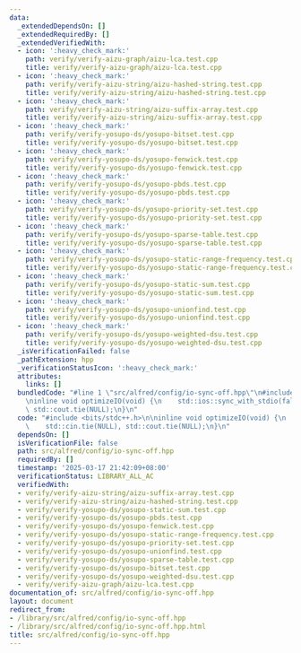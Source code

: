```yaml
---
data:
  _extendedDependsOn: []
  _extendedRequiredBy: []
  _extendedVerifiedWith:
  - icon: ':heavy_check_mark:'
    path: verify/verify-aizu-graph/aizu-lca.test.cpp
    title: verify/verify-aizu-graph/aizu-lca.test.cpp
  - icon: ':heavy_check_mark:'
    path: verify/verify-aizu-string/aizu-hashed-string.test.cpp
    title: verify/verify-aizu-string/aizu-hashed-string.test.cpp
  - icon: ':heavy_check_mark:'
    path: verify/verify-aizu-string/aizu-suffix-array.test.cpp
    title: verify/verify-aizu-string/aizu-suffix-array.test.cpp
  - icon: ':heavy_check_mark:'
    path: verify/verify-yosupo-ds/yosupo-bitset.test.cpp
    title: verify/verify-yosupo-ds/yosupo-bitset.test.cpp
  - icon: ':heavy_check_mark:'
    path: verify/verify-yosupo-ds/yosupo-fenwick.test.cpp
    title: verify/verify-yosupo-ds/yosupo-fenwick.test.cpp
  - icon: ':heavy_check_mark:'
    path: verify/verify-yosupo-ds/yosupo-pbds.test.cpp
    title: verify/verify-yosupo-ds/yosupo-pbds.test.cpp
  - icon: ':heavy_check_mark:'
    path: verify/verify-yosupo-ds/yosupo-priority-set.test.cpp
    title: verify/verify-yosupo-ds/yosupo-priority-set.test.cpp
  - icon: ':heavy_check_mark:'
    path: verify/verify-yosupo-ds/yosupo-sparse-table.test.cpp
    title: verify/verify-yosupo-ds/yosupo-sparse-table.test.cpp
  - icon: ':heavy_check_mark:'
    path: verify/verify-yosupo-ds/yosupo-static-range-frequency.test.cpp
    title: verify/verify-yosupo-ds/yosupo-static-range-frequency.test.cpp
  - icon: ':heavy_check_mark:'
    path: verify/verify-yosupo-ds/yosupo-static-sum.test.cpp
    title: verify/verify-yosupo-ds/yosupo-static-sum.test.cpp
  - icon: ':heavy_check_mark:'
    path: verify/verify-yosupo-ds/yosupo-unionfind.test.cpp
    title: verify/verify-yosupo-ds/yosupo-unionfind.test.cpp
  - icon: ':heavy_check_mark:'
    path: verify/verify-yosupo-ds/yosupo-weighted-dsu.test.cpp
    title: verify/verify-yosupo-ds/yosupo-weighted-dsu.test.cpp
  _isVerificationFailed: false
  _pathExtension: hpp
  _verificationStatusIcon: ':heavy_check_mark:'
  attributes:
    links: []
  bundledCode: "#line 1 \"src/alfred/config/io-sync-off.hpp\"\n#include <bits/stdc++.h>\n\
    \ninline void optimizeIO(void) {\n    std::ios::sync_with_stdio(false);\n    std::cin.tie(NULL),\
    \ std::cout.tie(NULL);\n}\n"
  code: "#include <bits/stdc++.h>\n\ninline void optimizeIO(void) {\n    std::ios::sync_with_stdio(false);\n\
    \    std::cin.tie(NULL), std::cout.tie(NULL);\n}\n"
  dependsOn: []
  isVerificationFile: false
  path: src/alfred/config/io-sync-off.hpp
  requiredBy: []
  timestamp: '2025-03-17 21:42:09+08:00'
  verificationStatus: LIBRARY_ALL_AC
  verifiedWith:
  - verify/verify-aizu-string/aizu-suffix-array.test.cpp
  - verify/verify-aizu-string/aizu-hashed-string.test.cpp
  - verify/verify-yosupo-ds/yosupo-static-sum.test.cpp
  - verify/verify-yosupo-ds/yosupo-pbds.test.cpp
  - verify/verify-yosupo-ds/yosupo-fenwick.test.cpp
  - verify/verify-yosupo-ds/yosupo-static-range-frequency.test.cpp
  - verify/verify-yosupo-ds/yosupo-priority-set.test.cpp
  - verify/verify-yosupo-ds/yosupo-unionfind.test.cpp
  - verify/verify-yosupo-ds/yosupo-sparse-table.test.cpp
  - verify/verify-yosupo-ds/yosupo-bitset.test.cpp
  - verify/verify-yosupo-ds/yosupo-weighted-dsu.test.cpp
  - verify/verify-aizu-graph/aizu-lca.test.cpp
documentation_of: src/alfred/config/io-sync-off.hpp
layout: document
redirect_from:
- /library/src/alfred/config/io-sync-off.hpp
- /library/src/alfred/config/io-sync-off.hpp.html
title: src/alfred/config/io-sync-off.hpp
---
```

